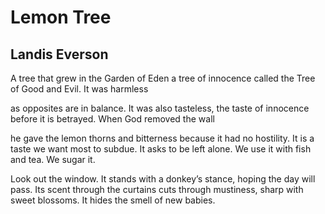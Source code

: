 # Lemon Tree
## Landis Everson
A tree that grew in the Garden of Eden
a tree of innocence called
the Tree of Good and Evil. It was harmless

as opposites are in balance. It was also
tasteless,
the taste of innocence before it is betrayed.
When God removed the wall

he gave the lemon thorns and bitterness because it had
no hostility.
It is a taste we want most to subdue. It asks
to be left alone.
We use it with fish and tea. We sugar it.

Look out the window. It stands with a donkey’s
stance, hoping the day will pass.
Its scent through the curtains
cuts through
mustiness, sharp
with sweet blossoms. It hides the smell
of new babies.
﻿﻿